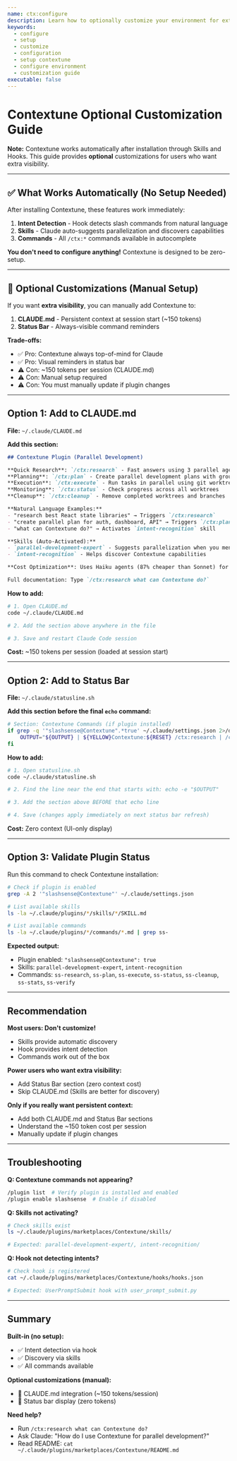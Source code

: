 ```yaml
---
name: ctx:configure
description: Learn how to optionally customize your environment for extra Contextune visibility (manual setup guide)
keywords:
  - configure
  - setup
  - customize
  - configuration
  - setup contextune
  - configure environment
  - customization guide
executable: false
---
```


# Contextune Optional Customization Guide

**Note:** Contextune works automatically after installation through Skills and Hooks. This guide provides **optional** customizations for users who want extra visibility.

---

## ✅ What Works Automatically (No Setup Needed)

After installing Contextune, these features work immediately:

1. **Intent Detection** - Hook detects slash commands from natural language
2. **Skills** - Claude auto-suggests parallelization and discovers capabilities
3. **Commands** - All `/ctx:*` commands available in autocomplete

**You don't need to configure anything!** Contextune is designed to be zero-setup.

---

## 🎨 Optional Customizations (Manual Setup)

If you want **extra visibility**, you can manually add Contextune to:
1. **CLAUDE.md** - Persistent context at session start (~150 tokens)
2. **Status Bar** - Always-visible command reminders

**Trade-offs:**
- ✅ Pro: Contextune always top-of-mind for Claude
- ✅ Pro: Visual reminders in status bar
- ⚠️ Con: ~150 tokens per session (CLAUDE.md)
- ⚠️ Con: Manual setup required
- ⚠️ Con: You must manually update if plugin changes

---

## Option 1: Add to CLAUDE.md

**File:** `~/.claude/CLAUDE.md`

**Add this section:**

```markdown
## Contextune Plugin (Parallel Development)

**Quick Research**: `/ctx:research` - Fast answers using 3 parallel agents (1-2 min, $0.07)
**Planning**: `/ctx:plan` - Create parallel development plans with grounded research
**Execution**: `/ctx:execute` - Run tasks in parallel using git worktrees
**Monitoring**: `/ctx:status` - Check progress across all worktrees
**Cleanup**: `/ctx:cleanup` - Remove completed worktrees and branches

**Natural Language Examples:**
- "research best React state libraries" → Triggers `/ctx:research`
- "create parallel plan for auth, dashboard, API" → Triggers `/ctx:plan`
- "what can Contextune do?" → Activates `intent-recognition` skill

**Skills (Auto-Activated):**
- `parallel-development-expert` - Suggests parallelization when you mention multiple tasks
- `intent-recognition` - Helps discover Contextune capabilities

**Cost Optimization**: Uses Haiku agents (87% cheaper than Sonnet) for execution.

Full documentation: Type `/ctx:research what can Contextune do?`
```

**How to add:**
```bash
# 1. Open CLAUDE.md
code ~/.claude/CLAUDE.md

# 2. Add the section above anywhere in the file

# 3. Save and restart Claude Code session
```

**Cost:** ~150 tokens per session (loaded at session start)

---

## Option 2: Add to Status Bar

**File:** `~/.claude/statusline.sh`

**Add this section before the final `echo` command:**

```bash
# Section: Contextune Commands (if plugin installed)
if grep -q '"slashsense@Contextune".*true' ~/.claude/settings.json 2>/dev/null; then
    OUTPUT="${OUTPUT} | ${YELLOW}Contextune:${RESET} /ctx:research | /ctx:plan | /ctx:execute"
fi
```

**How to add:**
```bash
# 1. Open statusline.sh
code ~/.claude/statusline.sh

# 2. Find the line near the end that starts with: echo -e "$OUTPUT"

# 3. Add the section above BEFORE that echo line

# 4. Save (changes apply immediately on next status bar refresh)
```

**Cost:** Zero context (UI-only display)

---

## Option 3: Validate Plugin Status

Run this command to check Contextune installation:

```bash
# Check if plugin is enabled
grep -A 2 '"slashsense@Contextune"' ~/.claude/settings.json

# List available skills
ls -la ~/.claude/plugins/*/skills/*/SKILL.md

# List available commands
ls -la ~/.claude/plugins/*/commands/*.md | grep ss-
```

**Expected output:**
- Plugin enabled: `"slashsense@Contextune": true`
- Skills: `parallel-development-expert`, `intent-recognition`
- Commands: `ss-research`, `ss-plan`, `ss-execute`, `ss-status`, `ss-cleanup`, `ss-stats`, `ss-verify`

---

## Recommendation

**Most users: Don't customize!**
- Skills provide automatic discovery
- Hook provides intent detection
- Commands work out of the box

**Power users who want extra visibility:**
- Add Status Bar section (zero context cost)
- Skip CLAUDE.md (Skills are better for discovery)

**Only if you really want persistent context:**
- Add both CLAUDE.md and Status Bar sections
- Understand the ~150 token cost per session
- Manually update if plugin changes

---

## Troubleshooting

**Q: Contextune commands not appearing?**
```bash
/plugin list  # Verify plugin is installed and enabled
/plugin enable slashsense  # Enable if disabled
```

**Q: Skills not activating?**
```bash
# Check skills exist
ls ~/.claude/plugins/marketplaces/Contextune/skills/

# Expected: parallel-development-expert/, intent-recognition/
```

**Q: Hook not detecting intents?**
```bash
# Check hook is registered
cat ~/.claude/plugins/marketplaces/Contextune/hooks/hooks.json

# Expected: UserPromptSubmit hook with user_prompt_submit.py
```

---

## Summary

**Built-in (no setup):**
- ✅ Intent detection via hook
- ✅ Discovery via skills
- ✅ All commands available

**Optional customizations (manual):**
- 🎨 CLAUDE.md integration (~150 tokens/session)
- 🎨 Status bar display (zero tokens)

**Need help?**
- Run `/ctx:research what can Contextune do?`
- Ask Claude: "How do I use Contextune for parallel development?"
- Read README: `cat ~/.claude/plugins/marketplaces/Contextune/README.md`
